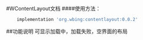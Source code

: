 #WContentLayout文档
####使用方法：

```groovy
	implementation 'org.wbing:contentlayout:0.0.2'
```


##功能说明
可显示加载中，加载失败，空界面的布局